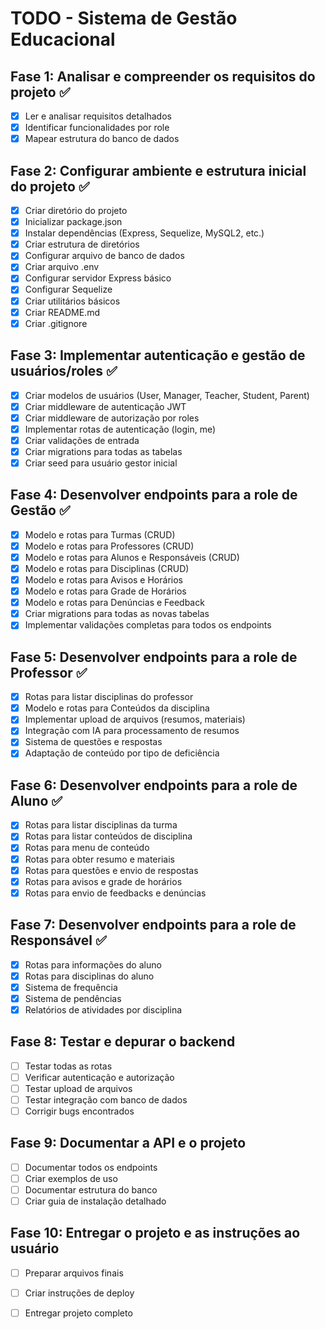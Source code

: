 # TODO - Sistema de Gestão Educacional

## Fase 1: Analisar e compreender os requisitos do projeto ✅
- [x] Ler e analisar requisitos detalhados
- [x] Identificar funcionalidades por role
- [x] Mapear estrutura do banco de dados

## Fase 2: Configurar ambiente e estrutura inicial do projeto ✅
- [x] Criar diretório do projeto
- [x] Inicializar package.json
- [x] Instalar dependências (Express, Sequelize, MySQL2, etc.)
- [x] Criar estrutura de diretórios
- [x] Configurar arquivo de banco de dados
- [x] Criar arquivo .env
- [x] Configurar servidor Express básico
- [x] Configurar Sequelize
- [x] Criar utilitários básicos
- [x] Criar README.md
- [x] Criar .gitignore

## Fase 3: Implementar autenticação e gestão de usuários/roles ✅
- [x] Criar modelos de usuários (User, Manager, Teacher, Student, Parent)
- [x] Criar middleware de autenticação JWT
- [x] Criar middleware de autorização por roles
- [x] Implementar rotas de autenticação (login, me)
- [x] Criar validações de entrada
- [x] Criar migrations para todas as tabelas
- [x] Criar seed para usuário gestor inicial

## Fase 4: Desenvolver endpoints para a role de Gestão ✅
- [x] Modelo e rotas para Turmas (CRUD)
- [x] Modelo e rotas para Professores (CRUD)
- [x] Modelo e rotas para Alunos e Responsáveis (CRUD)
- [x] Modelo e rotas para Disciplinas (CRUD)
- [x] Modelo e rotas para Avisos e Horários
- [x] Modelo e rotas para Grade de Horários
- [x] Modelo e rotas para Denúncias e Feedback
- [x] Criar migrations para todas as novas tabelas
- [x] Implementar validações completas para todos os endpoints

## Fase 5: Desenvolver endpoints para a role de Professor ✅
- [x] Rotas para listar disciplinas do professor
- [x] Modelo e rotas para Conteúdos da disciplina
- [x] Implementar upload de arquivos (resumos, materiais)
- [x] Integração com IA para processamento de resumos
- [x] Sistema de questões e respostas
- [x] Adaptação de conteúdo por tipo de deficiência

## Fase 6: Desenvolver endpoints para a role de Aluno ✅
- [x] Rotas para listar disciplinas da turma
- [x] Rotas para listar conteúdos de disciplina
- [x] Rotas para menu de conteúdo
- [x] Rotas para obter resumo e materiais
- [x] Rotas para questões e envio de respostas
- [x] Rotas para avisos e grade de horários
- [x] Rotas para envio de feedbacks e denúncias

## Fase 7: Desenvolver endpoints para a role de Responsável ✅
- [x] Rotas para informações do aluno
- [x] Rotas para disciplinas do aluno
- [x] Sistema de frequência
- [x] Sistema de pendências
- [x] Relatórios de atividades por disciplina

## Fase 8: Testar e depurar o backend
- [ ] Testar todas as rotas
- [ ] Verificar autenticação e autorização
- [ ] Testar upload de arquivos
- [ ] Testar integração com banco de dados
- [ ] Corrigir bugs encontrados

## Fase 9: Documentar a API e o projeto
- [ ] Documentar todos os endpoints
- [ ] Criar exemplos de uso
- [ ] Documentar estrutura do banco
- [ ] Criar guia de instalação detalhado

## Fase 10: Entregar o projeto e as instruções ao usuário
- [ ] Preparar arquivos finais
- [ ] Criar instruções de deploy
- [ ] Entregar projeto completo

